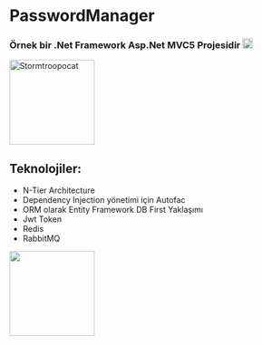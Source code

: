 <h1 class="line" data-line="2">PasswordManager</h1>
<h3 class="line" data-line="3">Örnek bir .Net Framework Asp.Net MVC5 Projesidir <img class="emoji" draggable="false" alt="😎" src="https://twemoji.maxcdn.com/v/14.0.2/72x72/1f60e.png" style="width:18px"></h3>
<p class="line" data-line="4"><img src="https://octodex.github.com/images/stormtroopocat.jpg" alt="Stormtroopocat" title="The Stormtroopocat" style="width:150px; height:150px;"></p>
<h2 class="line" data-line="6">Teknolojiler:</h2>
<ul>
<li>N-Tier Architecture</li>
<li>Dependency Injection yönetimi için Autofac</li>
<li>ORM olarak Entity Framework DB First Yaklaşımı</li>
<li>Jwt Token</li>
<li>Redis</li>
<li>RabbitMQ</li>
</ul>

<img src="https://drive.google.com/file/d/1K58qOffjeeuJf3B1f-XAhTXI4JXmKhF6/view?usp=sharing" style="width:150px;"/>
